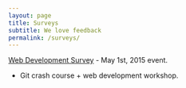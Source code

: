 ```yaml
---
layout: page
title: Surveys
subtitle: We love feedback
permalink: /surveys/
---
```

[Web Development Survey](https://www.surveymonkey.com/s/QTVVKSL) - May 1st, 2015 event.

+ Git crash course + web development workshop.
